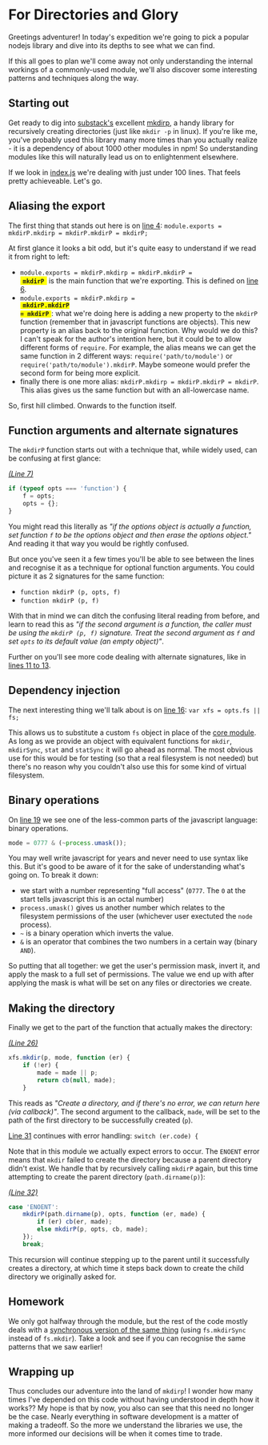 For Directories and Glory
====

Greetings adventurer! In today's expedition we're going to pick a popular nodejs library and dive into its depths to see what we can find.

If this all goes to plan we'll come away not only understanding the internal workings of a commonly-used module, we'll also discover some interesting patterns and techniques along the way.

Starting out
----

Get ready to dig into [substack's](https://github.com/substack) excellent [mkdirp](http://npmjs.org/mkdirp), a handy library for recursively creating directories (just like `mkdir -p` in linux). If you're like me, you've probably used this library many more times than you actually realize - it is a dependency of about 1000 other modules in npm!  So understanding modules like this will naturally lead us on to enlightenment elsewhere.

If we look in [index.js](https://github.com/substack/node-mkdirp/blob/0.5.0/index.js) we're dealing with just under 100 lines. That feels pretty achieveable. Let's go.


Aliasing the export
----

The first thing that stands out here is on [line 4](https://github.com/substack/node-mkdirp/blob/0.5.0/index.js#L4): `module.exports = mkdirP.mkdirp = mkdirP.mkdirP = mkdirP;`

At first glance it looks a bit odd, but it's quite easy to understand if we read it from right to left:

- <code>module.exports = mkdirP.mkdirp = mkdirP.mkdirP = </code><span style="background:yellow; padding: 0 5px;"><b><code>mkdirP</code></b></span> is the main function that we're exporting. This is defined on [line 6](https://github.com/substack/node-mkdirp/blob/0.5.0/index.js#L6).
- <code>module.exports = mkdirP.mkdirp = <span style="background:yellow; font-weight: bold; padding: 0 5px;"><b>mkdirP.mkdirP = mkdirP</b></span></code>: what we're doing here is adding a new property to the `mkdirP` function (remember that in javascript functions are objects). This new property is an alias back to the original function. Why would we do this? I can't speak for the author's intention here, but it could be to allow different forms of `require`.  For example, the alias means we can get the same function in 2 different ways: `require('path/to/module')` or `require('path/to/module').mkdirP`. Maybe someone would prefer the second form for being more explicit.
- finally there is one more alias: `mkdirP.mkdirp = mkdirP.mkdirP = mkdirP`. This alias gives us the same function but with an all-lowercase name.

So, first hill climbed. Onwards to the function itself.


Function arguments and alternate signatures
----

The `mkdirP` function starts out with a technique that, while widely used, can be confusing at first glance:

_[(Line 7)](https://github.com/substack/node-mkdirp/blob/0.5.0/index.js#L7)_

```js
if (typeof opts === 'function') {
    f = opts;
    opts = {};
}
```

You might read this literally as _"if the options object is actually a function, set function `f` to be the options object and then erase the options object."_ And reading it that way you would be rightly confused.

But once you've seen it a few times you'll be able to see between the lines and recognise it as a technique for optional function arguments. You could picture it as 2 signatures for the same function:

- `function mkdirP (p, opts, f)`
- `function mkdirP (p, f)`

With that in mind we can ditch the confusing literal reading from before, and learn to read this as _"if the second argument is a function, the caller must be using the `mkdirP (p, f)` signature. Treat the second argument as `f` and set `opts` to its default value (an empty object)"_.

Further on you'll see more code dealing with alternate signatures, like in [lines 11 to 13](https://github.com/substack/node-mkdirp/blob/0.5.0/index.js#L11-L13).


Dependency injection
----

The next interesting thing we'll talk about is on [line 16](https://github.com/substack/node-mkdirp/blob/0.5.0/index.js#L16): `var xfs = opts.fs || fs;`

This allows us to substitute a custom `fs` object in place of the [core module](http://nodejs.org/api/fs.html). As long as we provide an object with equivalent functions for `mkdir`, `mkdirSync`, `stat` and `statSync` it will go ahead as normal. The most obvious use for this would be for testing (so that a real filesystem is not needed) but there's no reason why you couldn't also use this for some kind of virtual filesystem.


Binary operations
----

On [line 19](https://github.com/substack/node-mkdirp/blob/0.5.0/index.js#L19) we see one of the less-common parts of the javascript language: binary operations.

```js
mode = 0777 & (~process.umask());
```

You may well write javascript for years and never need to use syntax like this. But it's good to be aware of it for the sake of understanding what's going on. To break it down:

- we start with a number representing "full access" (`0777`. The `0` at the start tells javascript this is an octal number)
- `process.umask()` gives us another number which relates to the filesystem permissions of the user (whichever user exectuted the `node` process).
- `~` is a binary operation which inverts the value.
- `&` is an operator that combines the two numbers in a certain way (binary `AND`).

So putting that all together: we get the user's permission mask, invert it, and apply the mask to a full set of permissions. The value we end up with after applying the mask is what will be set on any files or directories we create.


Making the directory
----

Finally we get to the part of the function that actually makes the directory:

_[(Line 26)](https://github.com/substack/node-mkdirp/blob/0.5.0/index.js#L26)_

```js
xfs.mkdir(p, mode, function (er) {
    if (!er) {
        made = made || p;
        return cb(null, made);
    }
```

This reads as _"Create a directory, and if there's no error, we can return here (via callback)"_.  The second argument to the callback, `made`, will be set to the path of the first directory to be successfully created (`p`).

[Line 31](https://github.com/substack/node-mkdirp/blob/0.5.0/index.js#L31) continues with error handling: `switch (er.code) {`

Note that in this module we actually expect errors to occur. The `ENOENT` error means that `mkdir` failed to create the directory because a parent directory didn't exist. We handle that by recursively calling `mkdirP` again, but this time attempting to create the parent directory (`path.dirname(p)`):

_[(Line 32)](https://github.com/substack/node-mkdirp/blob/0.5.0/index.js#L32)_

```js
case 'ENOENT':
    mkdirP(path.dirname(p), opts, function (er, made) {
        if (er) cb(er, made);
        else mkdirP(p, opts, cb, made);
    });
    break;
```

This recursion will continue stepping up to the parent until it successfully creates a directory, at which time it steps back down to create the child directory we originally asked for.


Homework
----

We only got halfway through the module, but the rest of the code mostly deals with a [synchronous version of the same thing](https://github.com/substack/node-mkdirp/blob/0.5.0/index.js#L54-L97) (using `fs.mkdirSync` instead of `fs.mkdir`).  Take a look and see if you can recognise the same patterns that we saw earlier!


Wrapping up
----

Thus concludes our adventure into the land of `mkdirp`!  I wonder how many times I've depended on this code without having understood in depth how it works??  My hope is that by now, you also can see that this need no longer be the case. Nearly everything in software development is a matter of making a tradeoff. So the more we understand the libraries we use, the more informed our decisions will be when it comes time to trade.
